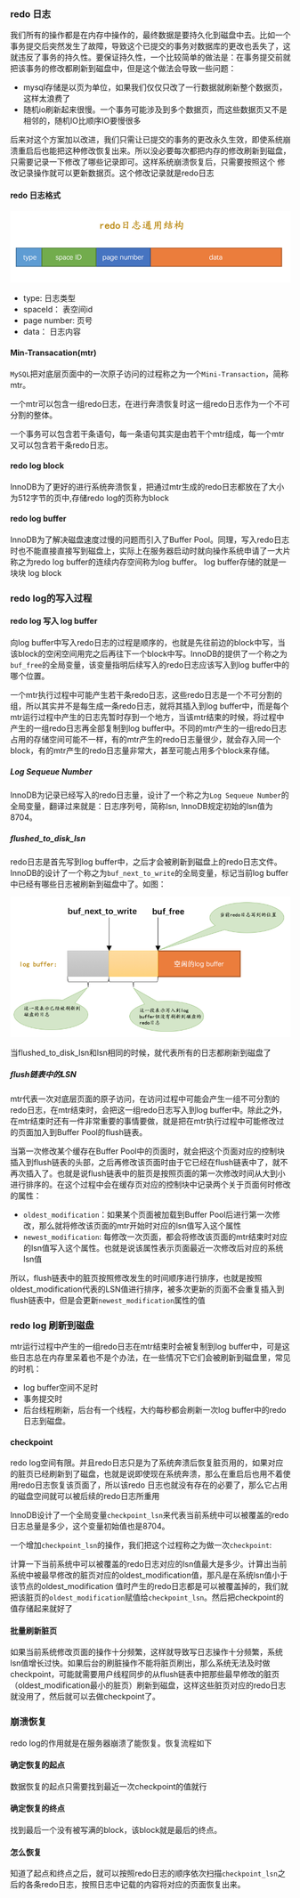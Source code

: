 ### redo 日志

我们所有的操作都是在内存中操作的，最终数据是要持久化到磁盘中去。比如一个事务提交后突然发生了故障，导致这个已提交的事务对数据库的更改也丢失了，这就违反了事务的持久性。要保证持久性，一个比较简单的做法是：在事务提交前就把该事务的修改都刷新到磁盘中，但是这个做法会导致一些问题：
- mysql存储是以页为单位，如果我们仅仅只改了一行数据就刷新整个数据页，这样太浪费了
- 随机io刷新起来很慢。一个事务可能涉及到多个数据页，而这些数据页又不是相邻的，随机IO比顺序IO要慢很多

后来对这个方案加以改进，我们只需让已提交的事务的更改永久生效，即使系统崩溃重启后也能把这种修改恢复出来。所以没必要每次都把内存的修改刷新到磁盘，只需要记录一下修改了哪些记录即可。这样系统崩溃恢复后，只需要按照这个 修改记录操作就可以更新数据页。这个修改记录就是redo日志

#### redo 日志格式

![](../../images/mysql/redo-log.png)
- type: 日志类型
- spaceId： 表空间id
- page number: 页号
- data： 日志内容

#### Min-Transacation(mtr)

`MySQL`把对底层页面中的一次原子访问的过程称之为一个`Mini-Transaction`，简称mtr。

一个mtr可以包含一组redo日志，在进行奔溃恢复时这一组redo日志作为一个不可分割的整体。

一个事务可以包含若干条语句，每一条语句其实是由若干个mtr组成，每一个mtr又可以包含若干条redo日志。


#### redo log block

InnoDB为了更好的进行系统奔溃恢复，把通过mtr生成的redo日志都放在了大小为512字节的页中,存储redo log的页称为block

#### redo log buffer

InnoDB为了解决磁盘速度过慢的问题而引入了Buffer Pool。同理，写入redo日志时也不能直接直接写到磁盘上，实际上在服务器启动时就向操作系统申请了一大片称之为redo log buffer的连续内存空间称为log buffer。 log buffer存储的就是一块块 log block


### redo log的写入过程

#### redo log 写入 log buffer

向log buffer中写入redo日志的过程是顺序的，也就是先往前边的block中写，当该block的空闲空间用完之后再往下一个block中写。InnoDB的提供了一个称之为`buf_free`的全局变量，该变量指明后续写入的redo日志应该写入到log buffer中的哪个位置。

一个mtr执行过程中可能产生若干条redo日志，这些redo日志是一个不可分割的组，所以其实并不是每生成一条redo日志，就将其插入到log buffer中，而是每个mtr运行过程中产生的日志先暂时存到一个地方，当该mtr结束的时候，将过程中产生的一组redo日志再全部复制到log buffer中。不同的mtr产生的一组redo日志占用的存储空间可能不一样，有的mtr产生的redo日志量很少，就会存入同一个block，有的mtr产生的redo日志量非常大，甚至可能占用多个block来存储。

##### Log Sequeue Number

InnoDB为记录已经写入的redo日志量，设计了一个称之为`Log Sequeue Number`的全局变量，翻译过来就是：日志序列号，简称lsn, InnoDB规定初始的lsn值为8704。

##### flushed_to_disk_lsn

redo日志是首先写到log buffer中，之后才会被刷新到磁盘上的redo日志文件。InnoDB的设计了一个称之为`buf_next_to_write`的全局变量，标记当前log buffer中已经有哪些日志被刷新到磁盘中了。如图：

![](../../images/mysql/flush-redo-disk.png)

当flushed_to_disk_lsn和lsn相同的时候，就代表所有的日志都刷新到磁盘了

##### flush链表中的LSN

mtr代表一次对底层页面的原子访问，在访问过程中可能会产生一组不可分割的redo日志，在mtr结束时，会把这一组redo日志写入到log buffer中。除此之外，在mtr结束时还有一件非常重要的事情要做，就是把在mtr执行过程中可能修改过的页面加入到Buffer Pool的flush链表。

当第一次修改某个缓存在Buffer Pool中的页面时，就会把这个页面对应的控制块插入到flush链表的头部，之后再修改该页面时由于它已经在flush链表中了，就不再次插入了。也就是说flush链表中的脏页是按照页面的第一次修改时间从大到小进行排序的。在这个过程中会在缓存页对应的控制块中记录两个关于页面何时修改的属性：
- `oldest_modification`：如果某个页面被加载到Buffer Pool后进行第一次修改，那么就将修改该页面的mtr开始时对应的lsn值写入这个属性
- `newest_modification`: 每修改一次页面，都会将修改该页面的mtr结束时对应的lsn值写入这个属性。也就是说该属性表示页面最近一次修改后对应的系统lsn值

所以，flush链表中的脏页按照修改发生的时间顺序进行排序，也就是按照oldest_modification代表的LSN值进行排序，被多次更新的页面不会重复插入到flush链表中，但是会更新`newest_modification`属性的值


### redo log 刷新到磁盘

mtr运行过程中产生的一组redo日志在mtr结束时会被复制到log buffer中，可是这些日志总在内存里呆着也不是个办法，在一些情况下它们会被刷新到磁盘里，常见的时机：

- log buffer空间不足时
- 事务提交时
- 后台线程刷新，后台有一个线程，大约每秒都会刷新一次log buffer中的redo日志到磁盘。

#### checkpoint

redo log空间有限。并且redo日志只是为了系统奔溃后恢复脏页用的，如果对应的脏页已经刷新到了磁盘，也就是说即使现在系统奔溃，那么在重启后也用不着使用redo日志恢复该页面了，所以该redo
日志也就没有存在的必要了，那么它占用的磁盘空间就可以被后续的redo日志所重用

InnoDB设计了一个全局变量`checkpoint_lsn`来代表当前系统中可以被覆盖的redo日志总量是多少，这个变量初始值也是8704。

一个增加`checkpoint_lsn`的操作，我们把这个过程称之为做一次`checkpoint`:

计算一下当前系统中可以被覆盖的redo日志对应的lsn值最大是多少。计算出当前系统中被最早修改的脏页对应的oldest_modification值，那凡是在系统lsn值小于该节点的oldest_modification
值时产生的redo日志都是可以被覆盖掉的，我们就把该脏页的`oldest_modification`赋值给`checkpoint_lsn`。然后把checkpoint的值存储起来就好了


#### 批量刷新脏页

如果当前系统修改页面的操作十分频繁，这样就导致写日志操作十分频繁，系统lsn值增长过快。如果后台的刷脏操作不能将脏页刷出，那么系统无法及时做checkpoint，可能就需要用户线程同步的从flush链表中把那些最早修改的脏页（oldest_modification最小的脏页）刷新到磁盘，这样这些脏页对应的redo日志就没用了，然后就可以去做checkpoint了。

### 崩溃恢复

redo log的作用就是在服务器崩溃了能恢复。恢复流程如下

#### 确定恢复的起点

数据恢复的起点只需要找到最近一次checkpoint的值就行

#### 确定恢复的终点

找到最后一个没有被写满的block，该block就是最后的终点。

#### 怎么恢复

知道了起点和终点之后，就可以按照redo日志的顺序依次扫描`checkpoint_lsn`之后的各条redo日志，按照日志中记载的内容将对应的页面恢复出来。





